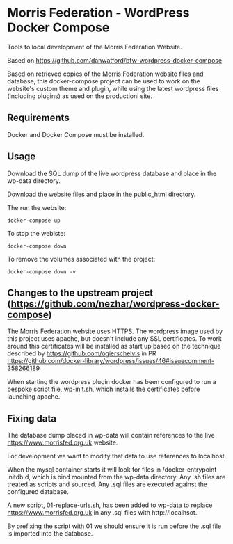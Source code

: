 # Morris Federation -  WordPress Docker Compose

Tools to local development of the Morris Federation Website.

Based on https://github.com/danwatford/bfw-wordpress-docker-compose

Based on retrieved copies of the Morris Federation website files and database, this docker-compose project can be used
to work on the website's custom theme and plugin, while using the latest wordpress files (including plugins) as used on the 
productioni site.

## Requirements

Docker and Docker Compose must be installed.

## Usage

Download the SQL dump of the live wordpress database and place in the wp-data directory.

Download the website files and place in the public_html directory.

The run the website:

```
docker-compose up
```

To stop the webiste:

```
docker-compose down
```

To remove the volumes associated with the project:

```
docker-compose down -v
```

## Changes to the upstream project (https://github.com/nezhar/wordpress-docker-compose)

The Morris Federation website uses HTTPS. The wordpress image used by this project uses apache, but doesn't include
any SSL certificates. To work around this certificates will be installed as start up based on the technique described by
https://github.com/ogierschelvis in PR https://github.com/docker-library/wordpress/issues/46#issuecomment-358266189

When starting the wordpress plugin docker has been configured to run a bespoke script file, wp-init.sh, which installs
the certificates before launching apache.

## Fixing data

The database dump placed in wp-data will contain references to the live https://www.morrisfed.org.uk website.

For development we want to modify that data to use references to localhost.

When the mysql container starts it will look for files in /docker-entrypoint-initdb.d, which is bind mounted from the
wp-data directory. Any .sh files are treated as scripts and sourced. Any .sql files are executed against the configured 
database.

A new script, 01-replace-urls.sh, has been added to wp-data to replace https://www.morrisfed.org.uk in any .sql
files with http://localhsot.

By prefixing the script with 01 we should ensure it is run before the .sql file is imported into the database.
